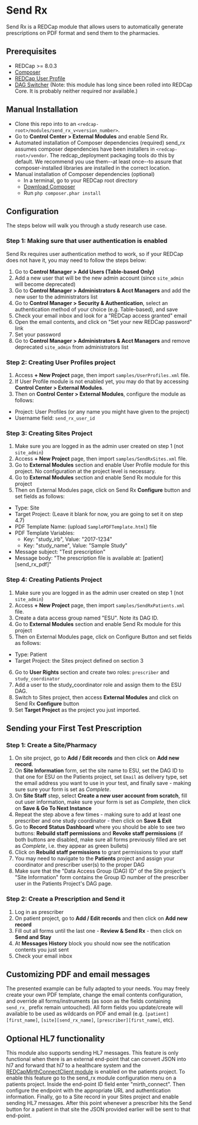 # Send Rx

Send Rx is a REDCap module that allows users to automatically generate prescriptions on PDF format and send them to the pharmacies.

## Prerequisites
- REDCap >= 8.0.3
- [Composer](https://getcomposer.org/)
- [REDCap User Profile](https://github.com/ctsit/redcap_user_profile)
- [DAG Switcher](https://github.com/lsgs/redcap-dag-switcher) (Note: this module has long since been rolled into REDCap Core. It is probably neither required nor available.)

## Manual Installation
- Clone this repo into to an `<redcap-root>/modules/send_rx_v<version_number>`.
- Go to **Control Center > External Modules** and enable Send Rx.
- Automated installation of Composer dependencies (required)
  send\_rx assumes composer dependencies have been installers in `<redcap-root>/vendor`.
  The redcap\_deployment packaging tools do this by default.  We recommend you use
  them--at least once--to assure that composer-installed libraries are installed in
  the correct location.
- Manual installation of Composer dependencies (optional)
  - In a terminal, go to your REDCap root directory
  - [Download Composer](https://getcomposer.org/download/)
  - Run `php composer.phar install`

## Configuration
The steps below will walk you through a study research use case.

### Step 1: Making sure that user authentication is enabled
Send Rx requires user authentication method to work, so if your REDCap does not have it, you may need to follow the steps below:

1. Go to **Control Manager > Add Users (Table-based Only)**
2. Add a new user that will be the new admin account (since `site_admin` will become deprecated)
3. Go to **Control Manager > Administrators & Acct Managers** and add the new user to the administrators list
4. Go to **Control Manager > Security & Authentication**, select an authentication method of your choice (e.g. Table-based), and save
5. Check your email inbox and look for a "REDCap access granted" email
6. Open the email contents, and click on "Set your new REDCap password" link
7. Set your password
8. Go to **Control Manager > Administrators & Acct Managers** and remove deprecated `site_admin` from administrators list

### Step 2: Creating User Profiles project
1. Access **+ New Project** page, then import `samples/UserProfiles.xml` file.
2. If User Profile module is not enabled yet, you may do that by accessing **Control Center > External Modules**.
3. Then on **Control Center > External Modules**, configure the module as follows:
  - Project: User Profiles (or any name you might have given to the project)
  - Username field: `send_rx_user_id`

### Step 3: Creating Sites Project
1. Make sure you are logged in as the admin user created on step 1 (not `site_admin`)
2. Access **+ New Project** page, then import `samples/SendRxSites.xml` file.
3. Go to **External Modules** section and enable User Profile module for this project. No configuration at the project level is necessary.
3. Go to **External Modules** section and enable Send Rx module for this project
4. Then on External Modules page, click on Send Rx **Configure** button and set fields as follows:
  - Type: Site
  - Target Project: (Leave it blank for now, you are going to set it on step 4.7)
  - PDF Template Name: (upload `SamplePDFTemplate.html`) file
  - PDF Template Variables:
    - Key: "study_irb", Value: "2017-1234"
    - Key: "study_name", Value: "Sample Study"
  - Message subject: "Test prescription"
  - Message body: "The prescription file is available at: [patient][send_rx_pdf]"

### Step 4: Creating Patients Project
1. Make sure you are logged in as the admin user created on step 1 (not `site_admin`)
2. Access **+ New Project** page, then import `samples/SendRxPatients.xml` file.
3. Create a data access group named "ESU". Note its DAG ID.
4. Go to **External Modules** section and enable Send Rx module for this project
5. Then on External Modules page, click on Configure Button and set fields as follows:
  - Type: Patient
  - Target Project: the Sites project defined on section 3
6. Go to **User Rights** section and create two roles: `prescriber` and `study_coordinator`
6. Add a user to the study_coordinator role and assign them to the ESU DAG.
7. Switch to Sites project, then access **External Modules** and click on Send Rx **Configure** button
8. Set **Target Project** as the project you just imported.

## Sending your First Test Prescription

### Step 1: Create a Site/Pharmacy
1. On site project, go to **Add / Edit records** and then click on **Add new record**.
2. On **Site Information** form, set the site name to ESU, set the DAG ID to that one for ESU on the Patients project, set `Email` as delivery type, set the email address you want to use in your test, and finally save - making sure sure your form is set as *Complete*.
4. On **Site Staff** step, select **Create a new user account from scratch**, fill out user information, make sure your form is set as *Complete*, then click on **Save & Go To Next Instance**
5. Repeat the step above a few times - making sure to add at least one prescriber and one study coordinator - then click on **Save & Exit**
6. Go to **Record Status Dashboard** where you should be able to see two buttons: **Rebuild staff permissions** and **Revoke staff permissions** (if both buttons are disabled, make sure all forms previously filled are set as *Complete*, i.e. they appear as green bullets)
7. Click on **Rebuild staff permissions** to grant permissions to your staff
8. You may need to navigate to the **Patients** project and assign your coordinator and prescriber user(s) to the proper DAG
9. Make sure that the "Data Access Group (DAG) ID" of the Site project's "Site Information" form contains the Group ID number of the prescriber user in the Patients Project's DAG page.

### Step 2: Create a Prescription and Send it
1. Log in as prescriber
2. On patient project, go to **Add / Edit records** and then click on **Add new record**
3. Fill out all forms until the last one - **Review & Send Rx** - then click on **Send and Stay**
4. At **Messages History** block you should now see the notification contents you just sent
5. Check your email inbox

## Customizing PDF and email messages

The presented example can be fully adapted to your needs. You may freely create your own PDF template, change the email contents configuration, and override all forms/instruments (as soon as the fields containing `send_rx_` prefix remain untouched). All form fields you update/create will available to be used as wildcards on PDF and email (e.g. `[patient][first_name]`, `[site][send_rx_name]`, `[prescriber][first_name]`, etc).

## Optional HL7 functionality

This module also supports sending HL7 messages. This feature is only functional
when there is an external end-point that can convert JSON into hl7 and forward
that hl7 to a healthcare system and the [REDCapMirthConnectClient module](https://github.com/ctsit/redcap_mirth_client) is enabled on the patients project. To enable this feature go to the send_rx module
configuration menu on a patients project. Inside the end-point ID field enter "mirth_connect". Then configure the endpoint with the appropriate URL and authentication information. Finally, go
to a Site record in your Sites project and enable sending HL7 messages. After this
point whenever a prescriber hits the Send button for a patient in that site the JSON
provided earlier will be sent to that end-point.
